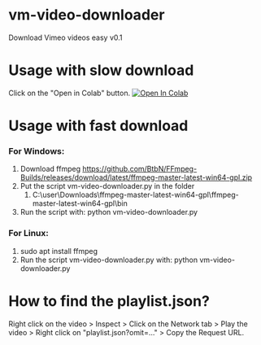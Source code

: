 # vm-video-downloader
Download Vimeo videos easy v0.1

# Usage with slow download
Click on the "Open in Colab" button.
<a href="https://colab.research.google.com/github/limontec/vm-video-downloader/blob/master/VMVideoDownloader.ipynb" target="_parent\"><img src="https://colab.research.google.com/assets/colab-badge.svg" alt="Open In Colab"/></a>

# Usage with fast download

### For Windows:
1. Download ffmpeg https://github.com/BtbN/FFmpeg-Builds/releases/download/latest/ffmpeg-master-latest-win64-gpl.zip 
2. Put the script vm-video-downloader.py in the folder
   1. C:\user\Downloads\ffmpeg-master-latest-win64-gpl\ffmpeg-master-latest-win64-gpl\bin
4. Run the script with: python vm-video-downloader.py

### For Linux:
1. sudo apt install ffmpeg
2. Run the script vm-video-downloader.py with: python vm-video-downloader.py

# How to find the playlist.json?
Right click on the video > Inspect > Click on the Network tab > Play the video > Right click on "playlist.json?omit=..." > Copy the Request URL.

